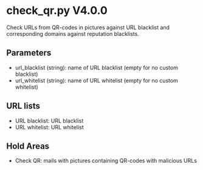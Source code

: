 check_qr.py V4.0.0
==================

Check URLs from QR-codes in pictures against URL blacklist and corresponding domains against reputation blacklists.

## Parameters
* url_blacklist (string): name of URL blacklist (empty for no custom blacklist)
* url_whitelist (string): name of URL whitelist (empty for no custom whitelist)

## URL lists
* URL blacklist: URL blacklist
* URL whitelist: URL whitelist

## Hold Areas
* Check QR: mails with pictures containing QR-codes with malicious URLs
